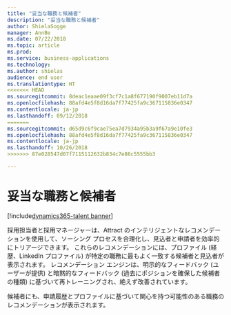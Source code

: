 ```yaml
---
title: "妥当な職務と候補者"
description: "妥当な職務と候補者"
author: ShielaSogge
manager: AnnBe
ms.date: 07/22/2018
ms.topic: article
ms.prod: 
ms.service: business-applications
ms.technology: 
ms.author: shielas
audience: end user
ms.translationtype: HT
<<<<<<< HEAD
ms.sourcegitcommit: 8deac1eaae09f3cf7c1a8f677190f9007eb11d7a
ms.openlocfilehash: 88afd4e5f8d16da7f77425fa9c367115836e0347
ms.contentlocale: ja-jp
ms.lasthandoff: 09/12/2018
=======
ms.sourcegitcommit: d65d9c6f9cae75ea7d7934a95b3a9f67a9e10fe3
ms.openlocfilehash: 88afd4e5f8d16da7f77425fa9c367115836e0347
ms.contentlocale: ja-jp
ms.lasthandoff: 10/26/2018
>>>>>>> 87e028547d07f7115112632b834c7e86c5555bb3

---
```


# <a name="relevant-jobs-and-candidates"></a>妥当な職務と候補者

[!include[dynamics365-talent banner](../../includes/dynamics365-talent.md)]

採用担当者と採用マネージャーは、Attract のインテリジェントなレコメンデーションを使用して、ソーシング プロセスを合理化し、見込者と申請者を効率的にトリアージできます。 これらのレコメンデーションには、プロファイル (経歴、LinkedIn プロファイル) が特定の職務に最もよく一致する候補者と見込者が表示されます。 レコメンデーション エンジンは、明示的なフィードバック (ユーザーが提供) と暗黙的なフィードバック (過去にポジションを確保した候補者の種類) に基づいて再トレーニングされ、絶えず改善されています。
 
候補者にも、申請履歴とプロファイルに基づいて関心を持つ可能性のある職務のレコメンデーションが表示されます。

<!--
## Who uses this feature
Recruiters
## Availability
Cloud
## Regional availability
Global
-->

